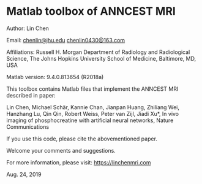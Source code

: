 # Matlab toolbox of ANNCEST MRI 

Author: Lin Chen

Email: chenlin@jhu.edu      chenlin0430@163.com

Affiliations:
Russell H. Morgan Department of Radiology and Radiological Science, The Johns Hopkins University School of Medicine, Baltimore, MD, USA

Matlab version: 9.4.0.813654 (R2018a)

This toolbox contains Matlab files that implement the ANNCEST MRI described in paper:

Lin Chen, Michael Schär, Kannie Chan, Jianpan Huang, Zhiliang Wei, Hanzhang Lu, Qin Qin, Robert Weiss, Peter van Zijl, Jiadi Xu*, In vivo imaging of phosphocreatine with artificial neural networks, Nature Communications

If you use this code, please cite the abovementioned paper.

Welcome your comments and suggestions.

For more information, please visit: https://linchenmri.com

Aug. 24, 2019
